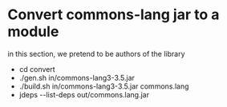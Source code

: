 # Convert commons-lang jar to a module
in this section, we pretend to be authors of the library
* cd convert
* ./gen.sh in/commons-lang3-3.5.jar
* ./build.sh in/commons-lang3-3.5.jar commons.lang
* jdeps --list-deps out/commons.lang.jar